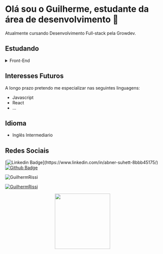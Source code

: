 # Olá sou o Guilherme, estudante da área de desenvolvimento 👋
Atualmente cursando Desenvolvimento Full-stack pela Growdev.
## 
## Estudando
 <details> <summary> Front-End</summary>
  <ul>
    <li> HTML </li>
    <li> CSS </li>
    <li> Javascript </li>
  
  </ul>
 

</details> 
 
## Interesses Futuros
A longo prazo pretendo me especializar nas seguintes linguagens:
 - Javascript
 - React
 - ...
## Idioma
 - Inglês Intermediario
 
 ## Redes Sociais
 [![Linkedin Badge](https://img.shields.io/badge/-LinkedIn-blue?style=flat-square&logo=Linkedin&logoColor=white&link=https://[www.linkedin.com/in/abner-suhett-8bbb45175/](https://www.linkedin.com/feed/))](https://www.linkedin.com/in/abner-suhett-8bbb45175/)
 [![Github Badge](https://img.shields.io/badge/-Github-000?style=flat-square&logo=Github&logoColor=white&link=https://github.com/abnersuhettdev)](https://github.com/abnersuhettdev)
 
<p align="left"> <img src="https://komarev.com/ghpvc/?username=GuilhermRissi&label=Profile%20views&color=373aff&style=flat" alt="GuilhermRissi" /> </p>

[![GuilhermRissi]( https://img.shields.io/github/followers/GuilhermRissi?label=follow&style=social)]([LINK-DO-SEU-GITHUB](https://github.com/GuilhermRissi/GuilhermRissi))

<div align="center">
  <a href="https://github.com/GuilhermRissi">
  <img height="180em" src="https://github-readme-stats.vercel.app/api?username=GuilhermRissi&show_icons=true&theme=onedark&include_all_commits=true&count_private=true"/>
     
</div>

